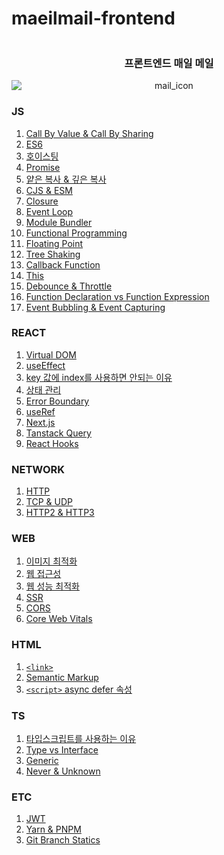 # maeilmail-frontend

<div align="center">
  <div style="display:flex; flex-direction:column;">
    <h3>프론트엔드 매일 메일</h3>
    <img src="https://github.com/user-attachments/assets/50737c24-47fd-4569-a84b-663f4c7ac74a" alt="mail_icon"/>
  </div>
</div>

### JS
1. [Call By Value & Call By Sharing](https://github.com/happy-wook-kim/maeilmail/blob/main/JS/Call%20By%20Value%20&%20Call%20By%20Sharing.md)
2. [ES6](https://github.com/happy-wook-kim/maeilmail/blob/main/JS/ES6.md)
3. [호이스팅](https://github.com/happy-wook-kim/maeilmail/blob/main/JS/Hoisting.md)
4. [Promise](https://github.com/happy-wook-kim/maeilmail/blob/main/JS/Promise.md)
5. [얕은 복사 & 깊은 복사](https://github.com/happy-wook-kim/maeilmail/blob/main/JS/Deep%20Copy%20%26%20Shallow%20Copy.md)
6. [CJS & ESM](https://github.com/happy-wook-kim/maeilmail/blob/main/JS/CommonJS%20%26%20ES%20Module.md)
7. [Closure](https://github.com/happy-wook-kim/maeilmail/blob/main/JS/Closure.md)
8. [Event Loop](https://github.com/happy-wook-kim/maeilmail/blob/main/JS/Event%20Loop.md)
9. [Module Bundler](https://github.com/happy-wook-kim/maeilmail/blob/main/JS/Module%20Bundler.md)
10. [Functional Programming](https://github.com/happy-wook-kim/maeilmail/blob/main/JS/Functional%20Programming.md)
11. [Floating Point](https://github.com/happy-wook-kim/maeilmail/blob/main/JS/Floating%20Point.md)
12. [Tree Shaking](https://github.com/happy-wook-kim/maeilmail/blob/main/JS/Tree%20Shaking.md)
13. [Callback Function](https://github.com/happy-wook-kim/maeilmail/blob/main/JS/Callback%20Function.md)
14. [This](https://github.com/happy-wook-kim/maeilmail/blob/main/JS/this.md)
15. [Debounce & Throttle](https://github.com/happy-wook-kim/maeilmail/blob/main/JS/Debounce%20%26%20Throttle.md)
16. [Function Declaration vs Function Expression](https://github.com/happy-wook-kim/maeilmail-frontend/blob/main/JS/Function%20Declaration%20vs%20Function%20Expression.md)
17. [Event Bubbling & Event Capturing](https://github.com/happy-wook-kim/maeilmail-frontend/blob/main/JS/Event%20Bubbling%20%26%20Event%20Capturing.md)

### REACT
1. [Virtual DOM](https://github.com/happy-wook-kim/maeilmail/blob/main/REACT/Virtual%20DOM.md)
2. [useEffect](https://github.com/happy-wook-kim/maeilmail/blob/main/REACT/useEffect.md)
3. [key 값에 index를 사용하면 안되는 이유](https://github.com/happy-wook-kim/maeilmail/blob/main/REACT/React%20Array%20Key.md)
4. [상태 관리](https://github.com/happy-wook-kim/maeilmail/blob/main/REACT/State%20Management.md)
5. [Error Boundary](https://github.com/happy-wook-kim/maeilmail/blob/main/REACT/Error%20Boundary.md)
6. [useRef](https://github.com/happy-wook-kim/maeilmail/blob/main/REACT/useRef.md)
7. [Next.js](https://github.com/happy-wook-kim/maeilmail/blob/main/REACT/Next.js.md)
8. [Tanstack Query](https://github.com/happy-wook-kim/maeilmail/blob/main/REACT/Tanstack%20Query.md)
9. [React Hooks](https://github.com/happy-wook-kim/maeilmail/blob/main/REACT/React%20Hooks.md)

### NETWORK
1. [HTTP](https://github.com/happy-wook-kim/maeilmail/blob/main/NETWORK/HTTP.md)
2. [TCP & UDP](https://github.com/happy-wook-kim/maeilmail/blob/main/NETWORK/TCP%20%26%20UDP.md)
3. [HTTP2 & HTTP3](https://github.com/happy-wook-kim/maeilmail-frontend/blob/main/NETWORK/HTTP2%20%26%20HTTP3.md)

### WEB
1. [이미지 최적화](https://github.com/happy-wook-kim/maeilmail/blob/main/WEB/Image%20Optimization.md)
2. [웹 접근성](https://github.com/happy-wook-kim/maeilmail/blob/main/WEB/Web%20Accessibility.md)
3. [웹 성능 최적화](https://github.com/happy-wook-kim/maeilmail/blob/main/WEB/Web%20Performance%20Optimization.md)
4. [SSR](https://github.com/happy-wook-kim/maeilmail/blob/main/WEB/SSR.md)
5. [CORS](https://github.com/happy-wook-kim/maeilmail/blob/main/WEB/CORS.md)
6. [Core Web Vitals](https://github.com/happy-wook-kim/maeilmail/blob/main/WEB/Core%20Web%20Vitals.md)

### HTML
1. [`<link>`](https://github.com/happy-wook-kim/maeilmail/blob/main/HTML/%3Clink%3E.md)
2. [Semantic Markup](https://github.com/happy-wook-kim/maeilmail/blob/main/HTML/Semantic%20Markup.md)
3. [`<script>` async defer 속성](https://github.com/happy-wook-kim/maeilmail/blob/main/HTML/%3Cscript%3E%20async%26defer.md)

### TS
1. [타입스크립트를 사용하는 이유](https://github.com/happy-wook-kim/maeilmail/blob/main/TS/Why%20does%20TypeScrip%20exist.md)
2. [Type vs Interface](https://github.com/happy-wook-kim/maeilmail/blob/main/TS/Type%26Interface.md)
3. [Generic](https://github.com/happy-wook-kim/maeilmail/blob/main/TS/Generic.md)
4. [Never & Unknown](https://github.com/happy-wook-kim/maeilmail/blob/main/TS/Never%20%26%20Unknown.md)

### ETC
1. [JWT](https://github.com/happy-wook-kim/maeilmail/blob/main/ETC/JWT.md)
2. [Yarn & PNPM](https://github.com/happy-wook-kim/maeilmail/blob/main/ETC/PNPM%20%26%20Yarn%20Berry.md)
3. [Git Branch Statics](https://github.com/happy-wook-kim/maeilmail/blob/main/ETC/Git%20Branch%20Statics.md)
